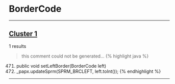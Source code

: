 # BorderCode

***

## [Cluster 1](./1)
1 results
> this comment could not be generated...
{% highlight java %}
471. public void setLeftBorder(BorderCode left)
474.   _papx.updateSprm(SPRM_BRCLEFT, left.toInt());
{% endhighlight %}

***


